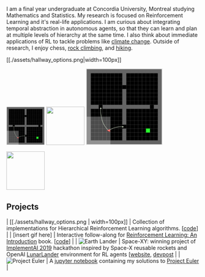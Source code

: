 I am a final year undergraduate at Concordia University, Montreal studying Mathematics and Statistics.
My research is focused on Reinforcement Learning and it's real-life applications. I am curious about integrating temporal abstraction in autonomous agents, so that they can learn and plan at multiple levels of hierarchy at the same time.
I also think about immediate applications of RL to tackle problems like [climate change](https://github.com/konichuvak/hotrl).
Outside of research, I enjoy chess, [rock climbing](https://photos.google.com/share/AF1QipMuv_53KYDaQAUiO5VjdN5d3okVLel7uD6aSBTjP0QKOjCvY-s7Ax_cH87ZtG28_A?key=SmJkVlk2TUwyVlZIbnR2bTdlV0tqeExBOERLaThB), and [hiking](https://photos.google.com/share/AF1QipNAjoFmZcTkeP0KuT2eM4nnvdpAt8FyP9yuHC852i3Nj-JXZ8ZDwZAjGiuWvQXlQA?key=M0JKekJFNC1COU1oenRjZTd0dUl2VUxwUkdtWEt3).

[[./assets/hallway_options.png|width=100px]]

<img src="./assets/hallway_options.png" width="100" height="100">

<img src="https://github.com/konichuvak/webpage/tree/master/assets/hallway_options.png" width="100" height="100">

<img src="./assets/hallway_options.png" width="200" height="200">

<a href="https://github.com/konichuvak/webpage/tree/master/assets/hallway_options.png"><img src="https://github.com/konichuvak/webpage/tree/master/assets/hallway_options.png" width="100" height="100"/></a>


## Projects 

| [[./assets/hallway_options.png | width=100px]]  | Collection of implementations for Hierarchical Reinforcement Learning algorithms. [[code]((https://github.com/konichuvak/hrl))] |
| [insert gif here] | Interactive follow-along for [Reinforcement Learning: An Introduction](http://www.incompleteideas.net/book/the-book-2nd.html) book. [[code](https://github.com/konichuvak/rl_experiments)] |
| ![Earth Lander](https://lh6.googleusercontent.com/BxVhckvZ1_MfuVaGqD1ruKxEfD54dK9gCMPbwC3hVEHc55AzHO4QqT7bB9J6k3jXAO0417SXAav2zTMlVo68_i3ZRm3-VCA70upL61FCO4yB4hS26PE=w572) | Space-XY: winning project of [ImplementAI 2019](http://www.implementai.com) hackathon inspired by Space-X reusable rockets and OpenAI [LunarLander](https://gym.openai.com/envs/LunarLander-v2) environment for RL agents [[website](https://sites.google.com/view/space-xy), [devpost](https://devpost.com/software/lunarlander-v2)  |
| ![Project Euler](https://projecteuler.net/profile/konichuvak.png)  | A [jupyter notebook](https://github.com/konichuvak/project_euler) containing my solutions to [Project Euler](https://projecteuler.net)  |
